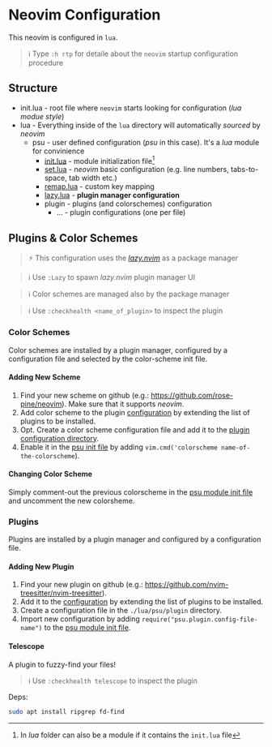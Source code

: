 # Neovim Configuration

This neovim is configured in `lua`.

> ℹ️  Type `:h rtp` for detaile about the `neovim` startup configuration procedure

## Structure

- init.lua - root file where `neovim` starts looking for configuration (*lua modue style*)
- lua - Everything inside of the `lua` directory will automatically *sourced* by *neovim* 
    - psu - user defined configuration (*psu* in this case). It's a *lua* module for convinience
        - [init.lua](./lua/psu/init.lua) - module initialization file[^1]
        - [set.lua](./lua/psu/set.lua) - *neovim* basic configuration (e.g. line numbers, tabs-to-space, tab width etc.)
        - [remap.lua](./lua/psu/remap.lua) - custom key mapping
        - [lazy.lua](./lua/psu/lazy.lua) - **plugin manager configuration**
        - plugin - plugins (and colorschemes) configuration
            - ... - plugin configurations (one per file)

## Plugins & Color Schemes

> ⚡ This configuration uses the [*lazy.nvim*](https://github.com/folke/lazy.nvim) as a package manager

> ℹ️  Use `:Lazy` to spawn *lazy.nvim* plugin manager UI

> ℹ️  Color schemes are managed also by the package manager

> ℹ️  Use `:checkhealth <name_of_plugin>` to inspect the plugin

### Color Schemes

Color schemes are installed by a plugin manager, configured by a configuration file and selected by the color-scheme init file.

#### Adding New Scheme

1. Find your new scheme on github (e.g.: https://github.com/rose-pine/neovim).
Make sure that it supports *neovim*. 
1. Add color scheme to the plugin [configuration](./lua/psu/lazy.lua) by extending the list of plugins to be installed.
1. Opt. Create a color scheme configuration file and add it to the [plugin configuration directory](./lua/psu/plugin).
2. Enable it in the [psu init file](./lua/psu/init.lua) by adding `vim.cmd('colorscheme name-of-the-colorscheme`).

#### Changing Color Scheme

Simply comment-out the previous colorscheme in the [psu module init file](./lua/psu/init.lua) and uncomment the new colorsheme. 

### Plugins

Plugins are installed by a plugin manager and configured by a configuration file. 

#### Adding New Plugin

1. Find your new plugin on github (e.g.: https://github.com/nvim-treesitter/nvim-treesitter).
1. Add it to the [configuration](./lua/psu/lazy.lua) by extending the list of plugins to be installed.
1. Create a configuration file in the `./lua/psu/plugin` directory.
1. Import new configuration by adding `require("psu.plugin.config-file-name")` to the [psu module init file](./lua/psu/init.lua).

#### Telescope

A plugin to fuzzy-find your files!

> ℹ️  Use `:checkhealth telescope` to inspect the plugin

Deps:

```sh
sudo apt install ripgrep fd-find
```

[^1]: In *lua* folder can also be a module if it contains the `init.lua` file

